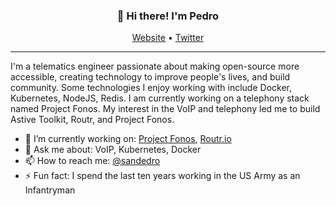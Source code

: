 
<h3 align="center">👋 Hi there! I'm Pedro</h3>
<p align="center">
  <a href="https://fonoster.com">Website</a> •
  <a href="https://twitter.com/sandedro">Twitter</a>
</p>

---
I'm a telematics engineer passionate about making open-source more accessible, creating technology to improve people's lives, and build community. Some technologies I enjoy working with include Docker, Kubernetes, NodeJS, Redis. I am currently working on a telephony stack named Project Fonos. My interest in the VoIP and telephony led me to build Astive Toolkit, Routr, and Project Fonos.

- 🔭 I’m currently working on: [Project Fonos](https://github.com/fonoster/fonos), [Routr.io](https://routr.io)
- 💬 Ask me about: VoIP, Kubernetes, Docker
- 📫 How to reach me: [@sandedro](https://twitter.com/sandedro)
- ⚡ Fun fact: I spend the last ten years working in the US Army as an Infantryman
